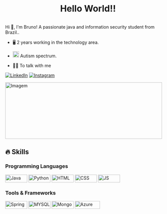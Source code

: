 <!--título-->
<div id="user-content-toc">
  <ul align="center">
    <summary><h1 style="display: inline-block">Hello World!!</h1></summary>
</div>

<!-- Presentation -->
<p>
  Hi 👋, I'm Bruno! A passionate java and information security student from Brazil..

  - :desktop_computer: 2 years working in the technology area.

  - <img src="https://github.com/obrunorm/obrunorm/assets/87882015/c733ea42-649c-430d-9dce-653e17cf5014" alt="image" width="20" height="20"> Autism spectrum.

  -  👨‍💻 To talk with me
</p>

<!-- Dropdown -->
<!-- Links -->
[![LinkedIn](https://img.shields.io/badge/LinkedIn-0077B5?style=for-the-badge&logo=linkedin&logoColor=white)](https://www.linkedin.com/in/bruno-martins-8667b0180/)
[![Instagram](https://img.shields.io/badge/Instagram-E4405F?style=for-the-badge&logo=instagram&logoColor=white)](https://www.instagram.com/bruno_rmartinss/)

<!-- GIF -->
<p align="left">
  <img src="https://github.com/obrunorm/obrunorm/assets/87882015/4b348a76-6fa9-4ce7-b560-6eb1c1c90316" alt="Imagem" width="500" height="180">
</p>


## 🔥 Skills
<!-- Skills: Programming Languages -->
  <div style="flex-basis: 48%;">
    <h3>Programming Languages</h3>
    <img align="center" alt="Java" height="25" width="70" src="https://img.shields.io/badge/Java-ED8B00?style=for-the-badge&logo=openjdk&logoColor=white">
    <img align="center" alt="Python" height="25" width="70" src="https://img.shields.io/badge/Python-3776AB?style=for-the-badge&logo=python&logoColor=whiteg">
  <img align="center" alt="HTML" height="25" width="70" src="https://img.shields.io/badge/HTML-239120?style=for-the-badge&logo=html5&logoColor=white">
    <img align="center" alt="CSS" height="25" width="70" src="https://img.shields.io/badge/CSS-239120?&style=for-the-badge&logo=css3&logoColor=white">
    <img align="center" alt="JS" height="25" width="70" src="https://img.shields.io/badge/JavaScript-F7DF1E?style=for-the-badge&logo=javascript&logoColor=black">
  </div>
  
  <!-- Skills: Tools & Frameworks -->
  <div style="flex-basis: 48%;">
    <h3>Tools & Frameworks</h3>
    <img align="center" alt="Spring" height="25" width="70" src="https://img.shields.io/badge/Spring-6DB33F?style=for-the-badge&logo=spring&logoColor=white">
    <img align="center" alt="MYSQL" height="25" width="70" src="https://img.shields.io/badge/MySQL-00000F?style=for-the-badge&logo=mysql&logoColor=white">
    <img align="center" alt="Mongo" height="25" width="70" src="https://img.shields.io/badge/MongoDB-4EA94B?style=for-the-badge&logo=mongodb&logoColor=white">
    <img align="center" alt="Azure" height="25" width="80" src="https://img.shields.io/badge/Microsoft_Azure-0089D6?style=for-the-badge&logo=microsoft-azure&logoColor=white"> 
  </div>
  
